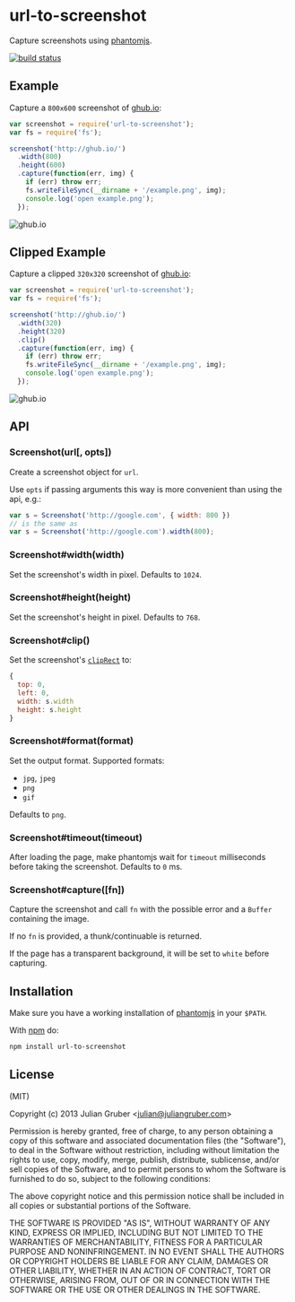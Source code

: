 # url-to-screenshot

Capture screenshots using [phantomjs](http://phantomjs.org/).

[![build status](https://secure.travis-ci.org/juliangruber/url-to-screenshot.png)](http://travis-ci.org/juliangruber/url-to-screenshot)

## Example

Capture a `800x600` screenshot of [ghub.io](http://ghub.io):

```js
var screenshot = require('url-to-screenshot');
var fs = require('fs');

screenshot('http://ghub.io/')
  .width(800)
  .height(600)
  .capture(function(err, img) {
    if (err) throw err;
    fs.writeFileSync(__dirname + '/example.png', img);
    console.log('open example.png');
  });
```

![ghub.io](https://raw.github.com/juliangruber/url-to-screenshot/master/example.png)

## Clipped Example

Capture a clipped `320x320` screenshot of [ghub.io](http://ghub.io):

```js
var screenshot = require('url-to-screenshot');
var fs = require('fs');

screenshot('http://ghub.io/')
  .width(320)
  .height(320)
  .clip()
  .capture(function(err, img) {
    if (err) throw err;
    fs.writeFileSync(__dirname + '/example.png', img);
    console.log('open example.png');
  });
```

![ghub.io](https://raw.github.com/juliangruber/url-to-screenshot/master/example-clipped.png)

## API

### Screenshot(url[, opts])

Create a screenshot object for `url`.

Use `opts` if passing arguments this way is more convenient than using the api,
e.g.:

```js
var s = Screenshot('http://google.com', { width: 800 })
// is the same as
var s = Screenshot('http://google.com').width(800);
```

### Screenshot#width(width)

Set the screenshot's width in pixel. Defaults to `1024`.

### Screenshot#height(height)

Set the screenshot's height in pixel. Defaults to `768`.

### Screenshot#clip()

Set the screenshot's [`clipRect`](http://phantomjs.org/api/webpage/property/clip-rect.html) to:
```js
{
  top: 0,
  left: 0,
  width: s.width
  height: s.height
}
```

### Screenshot#format(format)

Set the output format. Supported formats:

* `jpg`, `jpeg`
* `png`
* `gif`

Defaults to `png`.

### Screenshot#timeout(timeout)

After loading the page, make phantomjs wait for `timeout` milliseconds before 
taking the screenshot. Defaults to `0` ms.

### Screenshot#capture([fn])

Capture the screenshot and call `fn` with the possible error and a `Buffer`
containing the image.

If no `fn` is provided, a thunk/continuable is returned.

If the page has a transparent background, it will be set to `white` before
capturing.

## Installation

Make sure you have a working installation of 
[phantomjs](http://phantomjs.org/) in your `$PATH`.

With [npm](https://npmjs.org) do:

```bash
npm install url-to-screenshot
```

## License

(MIT)

Copyright (c) 2013 Julian Gruber &lt;julian@juliangruber.com&gt;

Permission is hereby granted, free of charge, to any person obtaining a copy of
this software and associated documentation files (the "Software"), to deal in
the Software without restriction, including without limitation the rights to
use, copy, modify, merge, publish, distribute, sublicense, and/or sell copies
of the Software, and to permit persons to whom the Software is furnished to do
so, subject to the following conditions:

The above copyright notice and this permission notice shall be included in all
copies or substantial portions of the Software.

THE SOFTWARE IS PROVIDED "AS IS", WITHOUT WARRANTY OF ANY KIND, EXPRESS OR
IMPLIED, INCLUDING BUT NOT LIMITED TO THE WARRANTIES OF MERCHANTABILITY,
FITNESS FOR A PARTICULAR PURPOSE AND NONINFRINGEMENT. IN NO EVENT SHALL THE
AUTHORS OR COPYRIGHT HOLDERS BE LIABLE FOR ANY CLAIM, DAMAGES OR OTHER
LIABILITY, WHETHER IN AN ACTION OF CONTRACT, TORT OR OTHERWISE, ARISING FROM,
OUT OF OR IN CONNECTION WITH THE SOFTWARE OR THE USE OR OTHER DEALINGS IN THE
SOFTWARE.
